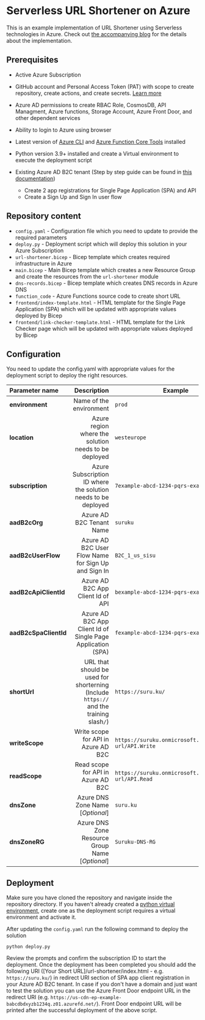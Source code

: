 # Serverless URL Shortener on Azure

This is an example implementation of URL Shortener using Serverless technologies in Azure. Check out [the accompanying blog](https://pprakash.me/tech/2023/02/20/serverless-url-shortener-azure/) for the details about the implementation.

## Prerequisites

* Active Azure Subscription
* GitHub account and Personal Access Token (PAT) with scope to create repository, create actions, and create secrets. [Learn more](https://docs.github.com/en/github/authenticating-to-github/creating-a-personal-access-token)
* Azure AD permissions to create RBAC Role, CosmosDB, API Managment, Azure functions, Storage Account, Azure Front Door, and other dependent services
* Ability to login to Azure using browser
* Latest version of [Azure CLI](https://learn.microsoft.com/en-us/cli/azure/install-azure-cli) and [Azure Function Core Tools](https://learn.microsoft.com/en-us/azure/azure-functions/functions-run-local) installed
* Python version 3.9+ installed and create a Virtual environment to execute the deployment script
* Existing Azure AD B2C tenant (Step by step guide can be found in [this documentation](https://learn.microsoft.com/en-us/azure/api-management/howto-protect-backend-frontend-azure-ad-b2c))

  * Create 2 app registrations for Single Page Application (SPA) and API
  * Create a Sign Up and Sign In user flow

## Repository content

* `config.yaml` - Configuration file which you need to update to provide the required parameters
* `deploy.py` - Deployment script which will deploy this solution in your Azure Subscription
* `url-shortener.bicep` - Bicep template which creates required infrastructure in Azure
* `main.bicep` - Main Bicep template which creates a new Resource Group and create the resources from the `url-shortener` module
* `dns-records.bicep` - Bicep template which creates DNS records in Azure DNS
* `function_code` - Azure Functions source code to create short URL
* `frontend/index-template.html` - HTML template for the Single Page Application (SPA) which will be updated with appropriate values deployed by Bicep
* `frontend/link-checker-template.html` - HTML template for the Link Checker page which will be updated with appropriate values deployed by Bicep

## Configuration

You need to update the config.yaml with appropriate values for the deployment script to deploy the right resources.

|Parameter name|Description|Example|
|:---|---:|---|
|**environment**|Name of the environment|`prod`|
|**location**|Azure region where the solution needs to be deployed|`westeurope`|
|**subscription**|Azure Subscription ID where the solution needs to be deployed|`7example-abcd-1234-pqrs-examplec5db2`|
|**aadB2cOrg**|Azure AD B2C Tenant Name|`suruku`|
|**aadB2cUserFlow**|Azure AD B2C User Flow Name for Sign Up and Sign In|`B2C_1_us_sisu`|
|**aadB2cApiClientId**|Azure AD B2C App Client Id of API|`bexample-abcd-1234-pqrs-examplef9a45`|
|**aadB2cSpaClientId**|Azure AD B2C App Client Id of Single Page Application (SPA)|`fexample-abcd-1234-pqrs-example6cd6a`|
|**shortUrl**|URL that should be used for shorterning (Include `https://` and the training slash`/`)|`https://suru.ku/`|
|**writeScope**|Write scope for API in Azure AD B2C|`https://suruku.onmicrosoft.com/shorten-url/API.Write`|
|**readScope**|Read scope for API in Azure AD B2C|`https://suruku.onmicrosoft.com/shorten-url/API.Read`|
|**dnsZone**|Azure DNS Zone Name [*Optional*]|`suru.ku`|
|**dnsZoneRG**|Azure DNS Zone Resource Group Name [*Optional*]|`Suruku-DNS-RG`|

## Deployment

Make sure you have cloned the repository and navigate inside the repository directory. If you haven't already created a [python virtual environment](https://docs.python.org/3/library/venv.html), create one as the deployment script requires a virtual environment and activate it.

After updating the `config.yaml` run the following command to deploy the solution

```shell
python deploy.py
```

Review the prompts and confirm the subscription ID to start the deployment. Once the deployment has been completed you should add the following URI  ([Your Short URL]/url-shortener/index.html - e.g. `https://suru.ku/`) in redirect URI section of SPA app client registration in your Azure AD B2C tenant. In case if you don't have a domain and just want to test the solution you can use the Azure Front Door endpoint URL in the redirect URI (e.g. `https://us-cdn-ep-example-babcdbdxyzb1234q.z01.azurefd.net/`). Front Door endpoint URL will be printed after the successful deployment of the above script.
